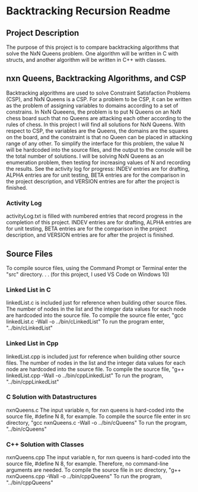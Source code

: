 # Backtracking Recursion Readme
## Project Description
The purpose of this project is to compare backtracking algorithms that solve the NxN Queens problem. 
One algorithm will be written in C with structs, and another algorithm will be written in C++ with classes.

## nxn Queens, Backtracking Algorithms, and CSP
Backtracking algorithms are used to solve Constraint Satisfaction Problems (CSP), and NxN Queens is a CSP. For a problem to be CSP, it can be written as the problem of assigning variables to domains according to a set of constrains. In NxN Queeens, the problem is to put N Queens on an NxN chess board such that no Queens are attacking each other according to the rules of chess. In this project I will find all solutions for NxN Queens. With respect to CSP, the variables are the Queens, the domains are the squares on the board, and the constraint is that no Queen can be placed in attacking range of any other. To simplify the interface for this problem, the value N will be hardcoded into the source files, and the output to the console will be the total number of solutions. I will be solving NxN Queens as an enumeration problem, then testing for increasing values of N and recording the results. See the activity log for progress: INDEV entries are for drafting, ALPHA entries are for unit testing, BETA entries are for the comparison in the project description, and VERSION entries are for after the project is finished.
### Activity Log
activityLog.txt is filled with numbered entries that record progress in the completion of this project. INDEV entries are for drafting, ALPHA entries are for unit testing, BETA entries are for the comparison in the project description, and VERSION entries are for after the project is finished.

## Source Files
To compile source files, using the Command Prompt or Terminal enter the "src" directory. . . (for this project, I used VS Code on Windows 10)
### Linked List in C
linkedList.c is included just for reference when building other source files.
The number of nodes in the list and the integer data values for each node are hardcoded into the source file.
To compile the source file enter,
    "gcc linkedList.c -Wall -o ../bin/cLinkedList"
To run the program enter,
    "../bin/cLinkedList"

### Linked List in Cpp
linkedList.cpp is included just for reference when building other source files.
The number of nodes in the list and the integer data values for each node are hardcoded into the source file.
To compile the source file,
    "g++ linkedList.cpp -Wall -o ../bin/cppLinkedList"
To run the program,
    "../bin/cppLinkedList"

### C Solution with Datastructures
nxnQueens.c
The input variable n, for nxn queens is hard-coded into the source file, #define N 8, for example. 
To compile the source file enter in src directory,
    "gcc nxnQueens.c -Wall -o ../bin/cQueens"
To run the program,
    "../bin/cQueens"

### C++ Solution with Classes
nxnQueens.cpp
The input variable n, for nxn queens is hard-coded into the source file, #define N 8, for example. Therefore, no command-line arguments are needed.
To compile the source file in src directory,
    "g++ nxnQueens.cpp -Wall -o ../bin/cppQueens"
To run the program,
    "../bin/cppQueens"
